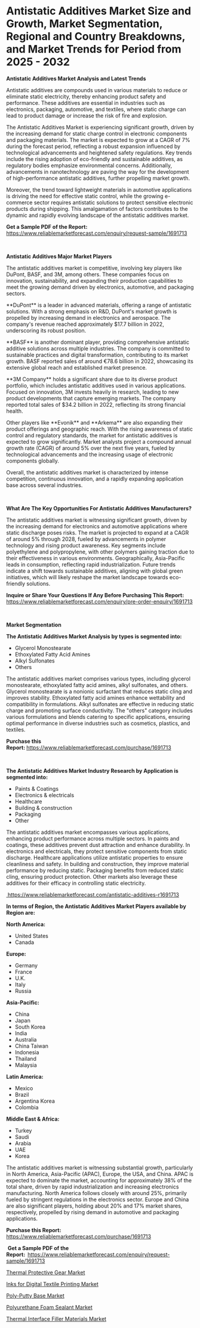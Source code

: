 <p><h1>Antistatic Additives Market Size and Growth, Market Segmentation, Regional and Country Breakdowns, and Market Trends for Period from 2025 -  2032</h1></p><p><strong>Antistatic Additives Market Analysis and Latest Trends</strong></p>
<p><p>Antistatic additives are compounds used in various materials to reduce or eliminate static electricity, thereby enhancing product safety and performance. These additives are essential in industries such as electronics, packaging, automotive, and textiles, where static charge can lead to product damage or increase the risk of fire and explosion.</p><p>The Antistatic Additives Market is experiencing significant growth, driven by the increasing demand for static charge control in electronic components and packaging materials. The market is expected to grow at a CAGR of 7% during the forecast period, reflecting a robust expansion influenced by technological advancements and heightened safety regulations. Key trends include the rising adoption of eco-friendly and sustainable additives, as regulatory bodies emphasize environmental concerns. Additionally, advancements in nanotechnology are paving the way for the development of high-performance antistatic additives, further propelling market growth.</p><p>Moreover, the trend toward lightweight materials in automotive applications is driving the need for effective static control, while the growing e-commerce sector requires antistatic solutions to protect sensitive electronic products during shipping. This amalgamation of factors contributes to the dynamic and rapidly evolving landscape of the antistatic additives market.</p></p>
<p><strong>Get a Sample PDF of the Report:&nbsp;</strong> <a href="https://www.reliablemarketforecast.com/enquiry/request-sample/1691713?utm_campaign=1080&utm_medium=2&utm_source=Github&utm_content=ia&utm_term=27032025&utm_id=antistatic-additives">https://www.reliablemarketforecast.com/enquiry/request-sample/1691713</a></p>
<p>&nbsp;</p>
<p><strong>Antistatic Additives Major Market Players</strong></p>
<p><p>The antistatic additives market is competitive, involving key players like DuPont, BASF, and 3M, among others. These companies focus on innovation, sustainability, and expanding their production capabilities to meet the growing demand driven by electronics, automotive, and packaging sectors.</p><p>**DuPont** is a leader in advanced materials, offering a range of antistatic solutions. With a strong emphasis on R&D, DuPont's market growth is propelled by increasing demand in electronics and aerospace. The company's revenue reached approximately $17.7 billion in 2022, underscoring its robust position.</p><p>**BASF** is another dominant player, providing comprehensive antistatic additive solutions across multiple industries. The company is committed to sustainable practices and digital transformation, contributing to its market growth. BASF reported sales of around €78.6 billion in 2022, showcasing its extensive global reach and established market presence.</p><p>**3M Company** holds a significant share due to its diverse product portfolio, which includes antistatic additives used in various applications. Focused on innovation, 3M invests heavily in research, leading to new product developments that capture emerging markets. The company reported total sales of $34.2 billion in 2022, reflecting its strong financial health.</p><p>Other players like **Evonik** and **Arkema** are also expanding their product offerings and geographic reach. With the rising awareness of static control and regulatory standards, the market for antistatic additives is expected to grow significantly. Market analysts project a compound annual growth rate (CAGR) of around 5% over the next five years, fueled by technological advancements and the increasing usage of electronic components globally.</p><p>Overall, the antistatic additives market is characterized by intense competition, continuous innovation, and a rapidly expanding application base across several industries.</p></p>
<p>&nbsp;</p>
<p><strong>What Are The Key Opportunities For Antistatic Additives Manufacturers?</strong></p>
<p><p>The antistatic additives market is witnessing significant growth, driven by the increasing demand for electronics and automotive applications where static discharge poses risks. The market is projected to expand at a CAGR of around 5% through 2028, fueled by advancements in polymer technology and rising product awareness. Key segments include polyethylene and polypropylene, with other polymers gaining traction due to their effectiveness in various environments. Geographically, Asia-Pacific leads in consumption, reflecting rapid industrialization. Future trends indicate a shift towards sustainable additives, aligning with global green initiatives, which will likely reshape the market landscape towards eco-friendly solutions.</p></p>
<p><strong>Inquire or Share Your Questions If Any Before Purchasing This Report:</strong> <a href="https://www.reliablemarketforecast.com/enquiry/pre-order-enquiry/1691713?utm_campaign=1080&utm_medium=2&utm_source=Github&utm_content=ia&utm_term=27032025&utm_id=antistatic-additives">https://www.reliablemarketforecast.com/enquiry/pre-order-enquiry/1691713</a></p>
<p>&nbsp;</p>
<p><strong>Market Segmentation</strong></p>
<p><strong>The Antistatic Additives Market Analysis by types is segmented into:</strong></p>
<p><ul><li>Glycerol Monostearate</li><li>Ethoxylated Fatty Acid Amines</li><li>Alkyl Sulfonates</li><li>Others</li></ul></p>
<p><p>The antistatic additives market comprises various types, including glycerol monostearate, ethoxylated fatty acid amines, alkyl sulfonates, and others. Glycerol monostearate is a nonionic surfactant that reduces static cling and improves stability. Ethoxylated fatty acid amines enhance wettability and compatibility in formulations. Alkyl sulfonates are effective in reducing static charge and promoting surface conductivity. The "others" category includes various formulations and blends catering to specific applications, ensuring optimal performance in diverse industries such as cosmetics, plastics, and textiles.</p></p>
<p><strong>Purchase this Report:&nbsp;</strong><a href="https://www.reliablemarketforecast.com/purchase/1691713?utm_campaign=1080&utm_medium=2&utm_source=Github&utm_content=ia&utm_term=27032025&utm_id=antistatic-additives">https://www.reliablemarketforecast.com/purchase/1691713</a></p>
<p>&nbsp;</p>
<p><strong>The Antistatic Additives Market Industry Research by Application is segmented into:</strong></p>
<p><ul><li>Paints & Coatings</li><li>Electronics & electricals</li><li>Healthcare</li><li>Building & construction</li><li>Packaging</li><li>Other</li></ul></p>
<p><p>The antistatic additives market encompasses various applications, enhancing product performance across multiple sectors. In paints and coatings, these additives prevent dust attraction and enhance durability. In electronics and electricals, they protect sensitive components from static discharge. Healthcare applications utilize antistatic properties to ensure cleanliness and safety. In building and construction, they improve material performance by reducing static. Packaging benefits from reduced static cling, ensuring product protection. Other markets also leverage these additives for their efficacy in controlling static electricity.</p></p>
<p><a href="https://www.reliablemarketforecast.com/antistatic-additives-r1691713?utm_campaign=1080&utm_medium=2&utm_source=Github&utm_content=ia&utm_term=27032025&utm_id=antistatic-additives">&nbsp;https://www.reliablemarketforecast.com/antistatic-additives-r1691713</a></p>
<p><strong>In terms of Region, the Antistatic Additives Market Players available by Region are:</strong></p>
<p>
    <p> <strong> North America: </strong>
        <ul>
            <li>United States</li>
            <li>Canada</li>
        </ul>
        </p> 
    <p> <strong> Europe: </strong>
        <ul>
            <li>Germany</li>
            <li>France</li>
            <li>U.K.</li>
            <li>Italy</li>
            <li>Russia</li>
        </ul>
        </p> 
    <p> <strong> Asia-Pacific: </strong>
        <ul>
            <li>China</li>
            <li>Japan</li>
            <li>South Korea</li>
            <li>India</li>
            <li>Australia</li>
            <li>China Taiwan</li>
            <li>Indonesia</li>
            <li>Thailand</li>
            <li>Malaysia</li>
        </ul>
        </p> 
    <p> <strong> Latin America: </strong>
        <ul>
            <li>Mexico</li>
            <li>Brazil</li>
            <li>Argentina Korea</li>
            <li>Colombia</li>
        </ul>
        </p> 
    <p> <strong> Middle East & Africa: </strong>
        <ul>
            <li>Turkey</li>
            <li>Saudi</li>
            <li>Arabia</li>
            <li>UAE</li>
            <li>Korea</li>
        </ul>
    </p>
    </p>
<p><p>The antistatic additives market is witnessing substantial growth, particularly in North America, Asia-Pacific (APAC), Europe, the USA, and China. APAC is expected to dominate the market, accounting for approximately 38% of the total share, driven by rapid industrialization and increasing electronics manufacturing. North America follows closely with around 25%, primarily fueled by stringent regulations in the electronics sector. Europe and China are also significant players, holding about 20% and 17% market shares, respectively, propelled by rising demand in automotive and packaging applications.</p></p>
<p><strong>Purchase this Report: </strong><a href="https://www.reliablemarketforecast.com/purchase/1691713?utm_campaign=1080&utm_medium=2&utm_source=Github&utm_content=ia&utm_term=27032025&utm_id=antistatic-additives">https://www.reliablemarketforecast.com/purchase/1691713</a></p>
<p>&nbsp;<strong>Get a Sample PDF of the Report:&nbsp;&nbsp;</strong><a href="https://www.reliablemarketforecast.com/enquiry/request-sample/1691713?utm_campaign=1080&utm_medium=2&utm_source=Github&utm_content=ia&utm_term=27032025&utm_id=antistatic-additives">https://www.reliablemarketforecast.com/enquiry/request-sample/1691713</a></p>
<p><strong></strong></p>
<p><p><a href="https://github.com/yaldotiedegq/Market-Research-Report-List-1/blob/main/thermal-protective-gear-market.md?utm_campaign=1080&utm_medium=2&utm_source=Github&utm_content=ia&utm_term=27032025&utm_id=antistatic-additives">Thermal Protective Gear Market</a></p><p><a href="https://github.com/fahieraudau9/Market-Research-Report-List-1/blob/main/inks-for-digital-textile-printing-market.md?utm_campaign=1080&utm_medium=2&utm_source=Github&utm_content=ia&utm_term=27032025&utm_id=antistatic-additives">Inks for Digital Textile Printing Market</a></p><p><a href="https://github.com/shiahbuyerin/Market-Research-Report-List-1/blob/main/poly-putty-base-market.md?utm_campaign=1080&utm_medium=2&utm_source=Github&utm_content=ia&utm_term=27032025&utm_id=antistatic-additives">Poly-Putty Base Market</a></p><p><a href="https://github.com/zalubakoraka/Market-Research-Report-List-1/blob/main/polyurethane-foam-sealant-market.md?utm_campaign=1080&utm_medium=2&utm_source=Github&utm_content=ia&utm_term=27032025&utm_id=antistatic-additives">Polyurethane Foam Sealant Market</a></p><p><a href="https://github.com/maikefelanc3/Market-Research-Report-List-1/blob/main/thermal-interface-filler-materials-market.md?utm_campaign=1080&utm_medium=2&utm_source=Github&utm_content=ia&utm_term=27032025&utm_id=antistatic-additives">Thermal Interface Filler Materials Market</a></p></p>
